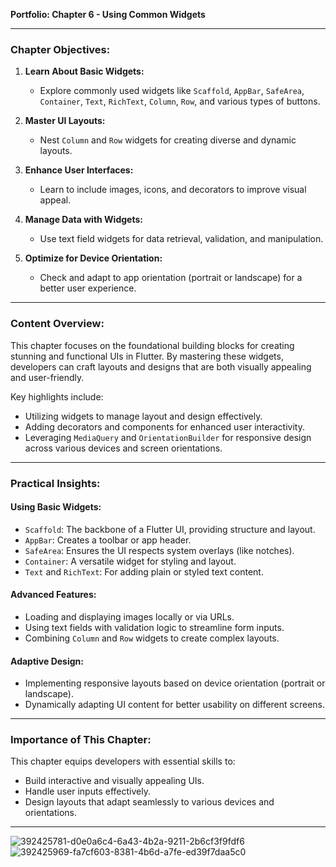 **Portfolio: Chapter 6 - Using Common Widgets**

---

### **Chapter Objectives:**
1. **Learn About Basic Widgets:**
   - Explore commonly used widgets like `Scaffold`, `AppBar`, `SafeArea`, `Container`, `Text`, `RichText`, `Column`, `Row`, and various types of buttons.

2. **Master UI Layouts:**
   - Nest `Column` and `Row` widgets for creating diverse and dynamic layouts.

3. **Enhance User Interfaces:**
   - Learn to include images, icons, and decorators to improve visual appeal.

4. **Manage Data with Widgets:**
   - Use text field widgets for data retrieval, validation, and manipulation.

5. **Optimize for Device Orientation:**
   - Check and adapt to app orientation (portrait or landscape) for a better user experience.

---

### **Content Overview:**
This chapter focuses on the foundational building blocks for creating stunning and functional UIs in Flutter. By mastering these widgets, developers can craft layouts and designs that are both visually appealing and user-friendly.

Key highlights include:
- Utilizing widgets to manage layout and design effectively.
- Adding decorators and components for enhanced user interactivity.
- Leveraging `MediaQuery` and `OrientationBuilder` for responsive design across various devices and screen orientations.

---

### **Practical Insights:**
#### **Using Basic Widgets:**
- `Scaffold`: The backbone of a Flutter UI, providing structure and layout.
- `AppBar`: Creates a toolbar or app header.
- `SafeArea`: Ensures the UI respects system overlays (like notches).
- `Container`: A versatile widget for styling and layout.
- `Text` and `RichText`: For adding plain or styled text content.

#### **Advanced Features:**
- Loading and displaying images locally or via URLs.
- Using text fields with validation logic to streamline form inputs.
- Combining `Column` and `Row` widgets to create complex layouts.

#### **Adaptive Design:**
- Implementing responsive layouts based on device orientation (portrait or landscape).
- Dynamically adapting UI content for better usability on different screens.

---

### **Importance of This Chapter:**
This chapter equips developers with essential skills to:
- Build interactive and visually appealing UIs.
- Handle user inputs effectively.
- Design layouts that adapt seamlessly to various devices and orientations.

---
![392425781-d0e0a6c4-6a43-4b2a-9211-2b6cf3f9fdf6](https://github.com/user-attachments/assets/527514ab-ddba-4d14-92d5-ccba491477aa)
![392425969-fa7cf603-8381-4b6d-a7fe-ed39f7daa5c0](https://github.com/user-attachments/assets/a2b9b8cc-787f-42de-8bc5-aff2f38a642a)


